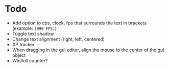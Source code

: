 # Todo

-   Add option to cps, clock, fps that surrounds the text in brackets (example: `[999 FPS]`)
-   Toggle text shadow
-   Change text alignment (right, left, centered)
-   XP tracker
-   When dragging in the gui editor, align the mouse to the center of the gui object
-   Win/kill counter?

